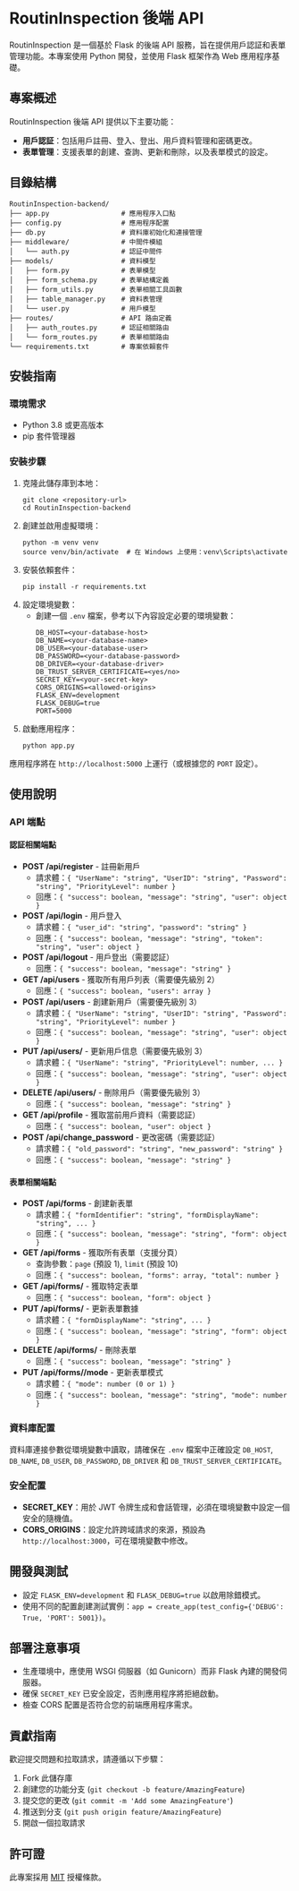 # RoutinInspection 後端 API

RoutinInspection 是一個基於 Flask 的後端 API 服務，旨在提供用戶認証和表單管理功能。本專案使用 Python 開發，並使用 Flask 框架作為 Web 應用程序基礎。

## 專案概述

RoutinInspection 後端 API 提供以下主要功能：
- **用戶認証**：包括用戶註冊、登入、登出、用戶資料管理和密碼更改。
- **表單管理**：支援表單的創建、查詢、更新和刪除，以及表單模式的設定。

## 目錄結構

```
RoutinInspection-backend/
├── app.py                  # 應用程序入口點
├── config.py               # 應用程序配置
├── db.py                   # 資料庫初始化和連接管理
├── middleware/             # 中間件模組
│   └── auth.py             # 認証中間件
├── models/                 # 資料模型
│   ├── form.py             # 表單模型
│   ├── form_schema.py      # 表單結構定義
│   ├── form_utils.py       # 表單相關工具函數
│   ├── table_manager.py    # 資料表管理
│   └── user.py             # 用戶模型
├── routes/                 # API 路由定義
│   ├── auth_routes.py      # 認証相關路由
│   └── form_routes.py      # 表單相關路由
└── requirements.txt        # 專案依賴套件
```

## 安裝指南

### 環境需求
- Python 3.8 或更高版本
- pip 套件管理器

### 安裝步驟
1. 克隆此儲存庫到本地：
   ```
   git clone <repository-url>
   cd RoutinInspection-backend
   ```
2. 創建並啟用虛擬環境：
   ```
   python -m venv venv
   source venv/bin/activate  # 在 Windows 上使用：venv\Scripts\activate
   ```
3. 安裝依賴套件：
   ```
   pip install -r requirements.txt
   ```
4. 設定環境變數：
   - 創建一個 `.env` 檔案，參考以下內容設定必要的環境變數：
     ```
     DB_HOST=<your-database-host>
     DB_NAME=<your-database-name>
     DB_USER=<your-database-user>
     DB_PASSWORD=<your-database-password>
     DB_DRIVER=<your-database-driver>
     DB_TRUST_SERVER_CERTIFICATE=<yes/no>
     SECRET_KEY=<your-secret-key>
     CORS_ORIGINS=<allowed-origins>
     FLASK_ENV=development
     FLASK_DEBUG=true
     PORT=5000
     ```
5. 啟動應用程序：
   ```
   python app.py
   ```

應用程序將在 `http://localhost:5000` 上運行（或根據您的 `PORT` 設定）。

## 使用說明

### API 端點

#### 認証相關端點
- **POST /api/register** - 註冊新用戶
  - 請求體：`{ "UserName": "string", "UserID": "string", "Password": "string", "PriorityLevel": number }`
  - 回應：`{ "success": boolean, "message": "string", "user": object }`
- **POST /api/login** - 用戶登入
  - 請求體：`{ "user_id": "string", "password": "string" }`
  - 回應：`{ "success": boolean, "message": "string", "token": "string", "user": object }`
- **POST /api/logout** - 用戶登出（需要認証）
  - 回應：`{ "success": boolean, "message": "string" }`
- **GET /api/users** - 獲取所有用戶列表（需要優先級別 2）
  - 回應：`{ "success": boolean, "users": array }`
- **POST /api/users** - 創建新用戶（需要優先級別 3）
  - 請求體：`{ "UserName": "string", "UserID": "string", "Password": "string", "PriorityLevel": number }`
  - 回應：`{ "success": boolean, "message": "string", "user": object }`
- **PUT /api/users/<id>** - 更新用戶信息（需要優先級別 3）
  - 請求體：`{ "UserName": "string", "PriorityLevel": number, ... }`
  - 回應：`{ "success": boolean, "message": "string", "user": object }`
- **DELETE /api/users/<id>** - 刪除用戶（需要優先級別 3）
  - 回應：`{ "success": boolean, "message": "string" }`
- **GET /api/profile** - 獲取當前用戶資料（需要認証）
  - 回應：`{ "success": boolean, "user": object }`
- **POST /api/change_password** - 更改密碼（需要認証）
  - 請求體：`{ "old_password": "string", "new_password": "string" }`
  - 回應：`{ "success": boolean, "message": "string" }`

#### 表單相關端點
- **POST /api/forms** - 創建新表單
  - 請求體：`{ "formIdentifier": "string", "formDisplayName": "string", ... }`
  - 回應：`{ "success": boolean, "message": "string", "form": object }`
- **GET /api/forms** - 獲取所有表單（支援分頁）
  - 查詢參數：`page` (預設 1), `limit` (預設 10)
  - 回應：`{ "success": boolean, "forms": array, "total": number }`
- **GET /api/forms/<id>** - 獲取特定表單
  - 回應：`{ "success": boolean, "form": object }`
- **PUT /api/forms/<id>** - 更新表單數據
  - 請求體：`{ "formDisplayName": "string", ... }`
  - 回應：`{ "success": boolean, "message": "string", "form": object }`
- **DELETE /api/forms/<id>** - 刪除表單
  - 回應：`{ "success": boolean, "message": "string" }`
- **PUT /api/forms/<id>/mode** - 更新表單模式
  - 請求體：`{ "mode": number (0 or 1) }`
  - 回應：`{ "success": boolean, "message": "string", "mode": number }`

### 資料庫配置
資料庫連接參數從環境變數中讀取，請確保在 `.env` 檔案中正確設定 `DB_HOST`, `DB_NAME`, `DB_USER`, `DB_PASSWORD`, `DB_DRIVER` 和 `DB_TRUST_SERVER_CERTIFICATE`。

### 安全配置
- **SECRET_KEY**：用於 JWT 令牌生成和會話管理，必須在環境變數中設定一個安全的隨機值。
- **CORS_ORIGINS**：設定允許跨域請求的來源，預設為 `http://localhost:3000`，可在環境變數中修改。

## 開發與測試
- 設定 `FLASK_ENV=development` 和 `FLASK_DEBUG=true` 以啟用除錯模式。
- 使用不同的配置創建測試實例：`app = create_app(test_config={'DEBUG': True, 'PORT': 5001})`。

## 部署注意事項
- 生產環境中，應使用 WSGI 伺服器（如 Gunicorn）而非 Flask 內建的開發伺服器。
- 確保 `SECRET_KEY` 已安全設定，否則應用程序將拒絕啟動。
- 檢查 CORS 配置是否符合您的前端應用程序需求。

## 貢獻指南
歡迎提交問題和拉取請求，請遵循以下步驟：
1. Fork 此儲存庫
2. 創建您的功能分支 (`git checkout -b feature/AmazingFeature`)
3. 提交您的更改 (`git commit -m 'Add some AmazingFeature'`)
4. 推送到分支 (`git push origin feature/AmazingFeature`)
5. 開啟一個拉取請求

## 許可證
此專案採用 [MIT](LICENSE) 授權條款。
